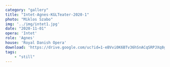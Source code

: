 ```yaml
---
category: "gallery"
title: "Intet-Agnes-KGLTeater-2020-1"
photo: "Miklos Szabo"
img: '../img/intet1.jpg'
date: "2020-11-01"
opera: 'Intet'
role: 'Agnes'
house: 'Royal Danish Opera'
download: 'https://drive.google.com/uc?id=1-eBVvi0K6BTv36hSnACqSRPJXq8gwhYu&export=download'
tags:
    - "still"
---
```

